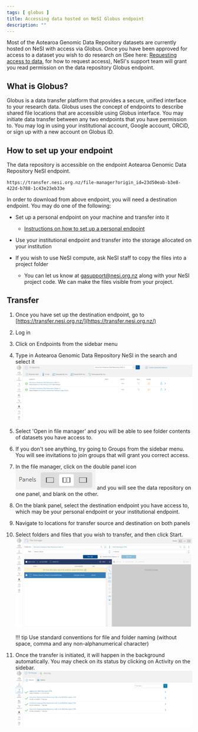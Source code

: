```yaml
---
tags: [ globus ]
title: Accessing data hosted on NeSI Globus endpoint
description: ""
---
```


Most of the Aotearoa Genomic Data Repository datasets are currently hosted on NeSI with access via Globus. Once you have been approved for access to a dataset you wish to do research on
(See here: [Requesting access to data](./requesting_access_to_data.md), for how to request access), NeSI's support team will grant you read permission on the data repository Globus endpoint.

## What is Globus?

Globus is a data transfer platform that provides a secure, unified interface to your research data. Globus uses the concept of endpoints to describe shared file locations that are accessible using Globus interface. You may initiate data transfer between any two endpoints that you have permission to. You may log in using your institutional account, Google account, ORCiD, or sign up with a new account on Globus ID.

## How to set up your endpoint

The data repository is accessible on the endpoint Aotearoa Genomic Data Repository NeSI endpoint.

```url
https://transfer.nesi.org.nz/file-manager?origin_id=23d50eab-b3e8-422d-b788-1c43e23eb33e
```

In order to download from above endpoint, you will need a destination endpoint. You may do one of the following:

- Set up a personal endpoint on your machine and transfer into it

    - [Instructions on how to set up a personal endpoint](https://www.globus.org/globus-connect-personal)

- Use your institutional endpoint and transfer into the storage allocated on your institution

- If you wish to use NeSI compute, ask NeSI staff to copy the files into a project folder

    - You can let us know at [gasupport@nesi.org.nz](mailto:gasupport@nesi.org.nz) along with your NeSI project code. We can make the files visible from your project.

## Transfer

1. Once you have set up the destination endpoint, go to [https://transfer.nesi.org.nz/](https://transfer.nesi.org.nz/)
2. Log in
3. Click on Endpoints from the sidebar menu
4. Type in Aotearoa Genomic Data Repository NeSI in the search and select it
    ![Alt text](../assets/images/globus1.png)
5. Select 'Open in file manager' and you will be able to see folder contents of datasets you have access to.
6. If you don't see anything, try going to Groups from the sidebar menu. You will see invitations to join groups that will grant you correct access.
7. In the file manager, click on the double panel icon
    ![Alt text](../assets/images/globus15.png) and you will see the data repository on one panel, and blank on the other.
8. On the blank panel, select the destination endpoint you have access to, which may be your personal endpoint or your institutional endpoint.
9. Navigate to locations for transfer source and destination on both panels
10. Select folders and files that you wish to transfer, and then click Start.
    ![Alt text](../assets/images/globus2.png)

    !!! tip
        Use standard conventions for file and folder naming (without space, comma and any non-alphanumerical character)
11. Once the transfer is initiated, it will happen in the background automatically. You may check on its status by clicking on Activity on the sidebar.
    ![Alt text](../assets/images/globus3.png)
